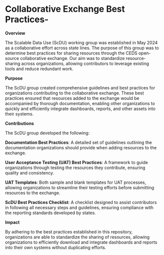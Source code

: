 # Collaborative Exchange Best Practices-
**Overview**

The Scalable Data Use (ScDU) working group was established in May 2024 as a collaborative effort across state lines. The purpose of this group was to determine best practices for sharing resources through the CEDS open-source collaborative exchange. Our aim was to standardize resource-sharing across organizations, allowing contributors to leverage existing tools and reduce redundant work.

**Purpose**

The ScDU group created comprehensive guidelines and best practices for organizations contributing to the collaborative exchange. These best practices ensured that resources added to the exchange would be accompanied by thorough documentation, enabling other organizations to quickly and efficiently integrate dashboards, reports, and other assets into their systems.

**Contributions**

The ScDU group developed the following:

**Documentation Best Practices**: A detailed set of guidelines outlining the documentation organizations should provide when adding resources to the exchange.

**User Acceptance Testing (UAT) Best Practices**: A framework to guide organizations through testing the resources they contribute, ensuring quality and consistency.

**UAT Templates**: Both sample and blank templates for UAT processes, allowing organizations to streamline their testing efforts before submitting resources to the exchange.

**ScDU Best Practices Checklist**: A checklist designed to assist contributors in following all necessary steps and guidelines, ensuring compliance with the reporting standards developed by states. 

**Impact**

By adhering to the best practices established in this repository, organizations are able to standardize the sharing of resources, allowing organizations to efficiently download and integrate dashboards and reports into their own systems without duplicating efforts.
